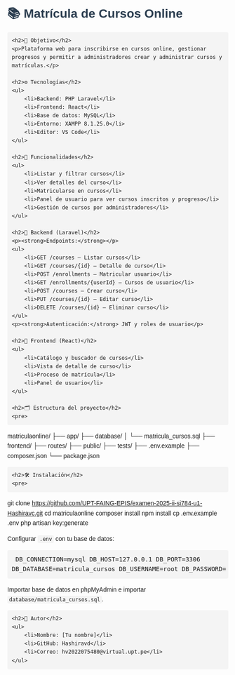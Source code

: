 <!DOCTYPE html>
<html lang="es">
<head>
    <meta charset="UTF-8">
    <meta name="viewport" content="width=device-width, initial-scale=1.0">
    <title>Proyecto Matrícula de Cursos Online</title>
    <style>
        body { font-family: Arial, sans-serif; line-height: 1.6; padding: 20px; }
        h1, h2, h3 { color: #2c3e50; }
        code { background: #f4f4f4; padding: 2px 4px; border-radius: 4px; }
        pre { background: #f4f4f4; padding: 10px; border-radius: 4px; overflow-x: auto; }
        ul { margin-bottom: 15px; }
    </style>
</head>
<body>
    <h1>📚 Matrícula de Cursos Online</h1>

    <h2>🎯 Objetivo</h2>
    <p>Plataforma web para inscribirse en cursos online, gestionar progresos y permitir a administradores crear y administrar cursos y matrículas.</p>

    <h2>⚙️ Tecnologías</h2>
    <ul>
        <li>Backend: PHP Laravel</li>
        <li>Frontend: React</li>
        <li>Base de datos: MySQL</li>
        <li>Entorno: XAMPP 8.1.25.0</li>
        <li>Editor: VS Code</li>
    </ul>

    <h2>🚀 Funcionalidades</h2>
    <ul>
        <li>Listar y filtrar cursos</li>
        <li>Ver detalles del curso</li>
        <li>Matricularse en cursos</li>
        <li>Panel de usuario para ver cursos inscritos y progreso</li>
        <li>Gestión de cursos por administradores</li>
    </ul>

    <h2>🔧 Backend (Laravel)</h2>
    <p><strong>Endpoints:</strong></p>
    <ul>
        <li>GET /courses — Listar cursos</li>
        <li>GET /courses/{id} — Detalle de curso</li>
        <li>POST /enrollments — Matricular usuario</li>
        <li>GET /enrollments/{userId} — Cursos de usuario</li>
        <li>POST /courses — Crear curso</li>
        <li>PUT /courses/{id} — Editar curso</li>
        <li>DELETE /courses/{id} — Eliminar curso</li>
    </ul>
    <p><strong>Autenticación:</strong> JWT y roles de usuario</p>

    <h2>🎨 Frontend (React)</h2>
    <ul>
        <li>Catálogo y buscador de cursos</li>
        <li>Vista de detalle de curso</li>
        <li>Proceso de matrícula</li>
        <li>Panel de usuario</li>
    </ul>

    <h2>🗂️ Estructura del proyecto</h2>
    <pre>
matriculaonline/
├── app/
├── database/
│   └── matricula_cursos.sql
├── frontend/
├── routes/
├── public/
├── tests/
├── .env.example
├── composer.json
└── package.json
    </pre>

    <h2>🛠️ Instalación</h2>
    <pre>
git clone https://github.com/UPT-FAING-EPIS/examen-2025-ii-si784-u1-Hashiravc.git
cd matriculaonline
composer install
npm install
cp .env.example .env
php artisan key:generate
    </pre>
    <p>Configurar `.env` con tu base de datos:</p>
    <pre>
DB_CONNECTION=mysql
DB_HOST=127.0.0.1
DB_PORT=3306
DB_DATABASE=matricula_cursos
DB_USERNAME=root
DB_PASSWORD=
    </pre>
    <p>Importar base de datos en phpMyAdmin e importar <code>database/matricula_cursos.sql</code>.</p>

    <h2>👤 Autor</h2>
    <ul>
        <li>Nombre: [Tu nombre]</li>
        <li>GitHub: Hashiravd</li>
        <li>Correo: hv2022075480@virtual.upt.pe</li>
    </ul>
</body>
</html>
